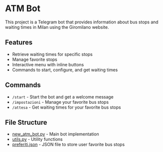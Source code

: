 # ATM Bot

This project is a Telegram bot that provides information about bus stops and waiting times in Milan using the Giromilano website.

## Features

- Retrieve waiting times for specific stops
- Manage favorite stops
- Interactive menu with inline buttons
- Commands to start, configure, and get waiting times

## Commands

- `/start` - Start the bot and get a welcome message
- `/impostazioni` - Manage your favorite bus stops
- `/attesa` - Get waiting times for your favorite bus stops

## File Structure

- [new_atm_bot.py](http://_vscodecontentref_/0) - Main bot implementation
- [utils.py](http://_vscodecontentref_/6) - Utility functions
- [preferiti.json](http://_vscodecontentref_/7) - JSON file to store user favorite bus stops
